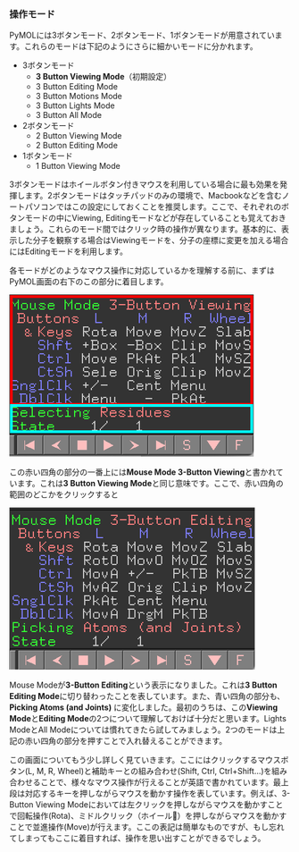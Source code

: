 ### 操作モード
PyMOLには3ボタンモード、2ボタンモード、1ボタンモードが用意されています。これらのモードは下記のようにさらに細かいモードに分かれます。

- 3ボタンモード
    - **3 Button Viewing Mode**（初期設定）
    - 3 Button Editing Mode
    - 3 Button Motions Mode
    - 3 Button Lights Mode
    - 3 Button All Mode
- 2ボタンモード
    - 2 Button Viewing Mode
    - 2 Button Editing Mode
- 1ボタンモード
    - 1 Button Viewing Mode

3ボタンモードはホイールボタン付きマウスを利用している場合に最も効果を発揮します。2ボタンモードはタッチパッドのみの環境で、Macbookなどを含むノートパソコンではこの設定にしておくことを推奨します。ここで、それぞれのボタンモードの中にViewing, Editingモードなどが存在していることも覚えておきましょう。これらのモード間ではクリック時の操作が異なります。基本的に、表示した分子を観察する場合はViewingモードを、分子の座標に変更を加える場合にはEditingモードを利用します。

各モードがどのようなマウス操作に対応しているかを理解する前に、まずはPyMOL画面の右下のこの部分に着目します。

<img src="./image/mouse/1.png">

この赤い四角の部分の一番上には**Mouse Mode 3-Button Viewing**と書かれています。これは**3 Button Viewing Mode**と同じ意味です。ここで、赤い四角の範囲のどこかをクリックすると

<img src="./image/mouse/2.png">

Mouse Modeが**3-Button Editing**という表示になりました。これは**3 Button Editing Mode**に切り替わったことを表しています。また、青い四角の部分も、**Picking Atoms (and Joints)** に変化しました。最初のうちは、この**Viewing Mode**と**Editing Mode**の2つについて理解しておけば十分だと思います。Lights ModeとAll Modeについては慣れてきたら試してみましょう。2つのモードは上記の赤い四角の部分を押すことで入れ替えることができます。

この画面についてもう少し詳しく見ていきます。ここにはクリックするマウスボタン(L, M, R, Wheel)と補助キーとの組み合わせ(Shift, Ctrl, Ctrl+Shift...)を組み合わせることで、様々なマウス操作が行えることが英語で書かれています。最上段は対応するキーを押しながらマウスを動かす操作を表しています。例えば、3-Button Viewing Modeにおいては左クリックを押しながらマウスを動かすことで回転操作(Rota)、ミドルクリック（ホイール）を押しながらマウスを動かすことで並進操作(Move)が行えます。ここの表記は簡単なものですが、もし忘れてしまってもここに着目すれば、操作を思い出すことができるでしょう。
